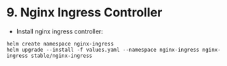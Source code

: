 # 9. Nginx Ingress Controller

* Install nginx ingress controller:
```
helm create namespace nginx-ingress
helm upgrade --install -f values.yaml --namespace nginx-ingress nginx-ingress stable/nginx-ingress
```
